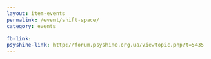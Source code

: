 ```yaml
---
layout: item-events
permalink: /event/shift-space/
category: events

fb-link: 
psyshine-link: http://forum.psyshine.org.ua/viewtopic.php?t=5435
---
```


